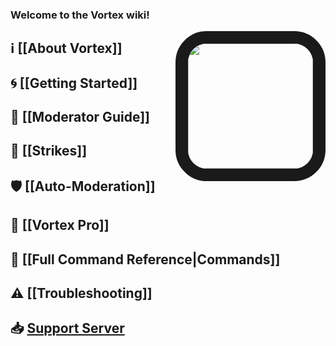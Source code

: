 ### Welcome to the **Vortex** wiki!

<img align="right" src="https://cdn.discordapp.com/avatars/240254129333731328/a7955ca7f5e6176f679cd3e4813b15fa.png?size=1024" style="border:20px solid;border-radius:50px;" height="200" width="200">

## ℹ [[About Vortex]]

## 🌀 [[Getting Started]]

## 🔨 [[Moderator Guide]]

## 🚩 [[Strikes]]

## 🛡 [[Auto-Moderation]]

## 🌟 [[Vortex Pro]]

## 📜 [[Full Command Reference|Commands]]

## ⚠ [[Troubleshooting]]

## 📥 [Support Server](https://discord.gg/0p9LSGoRLu6Pet0k)
